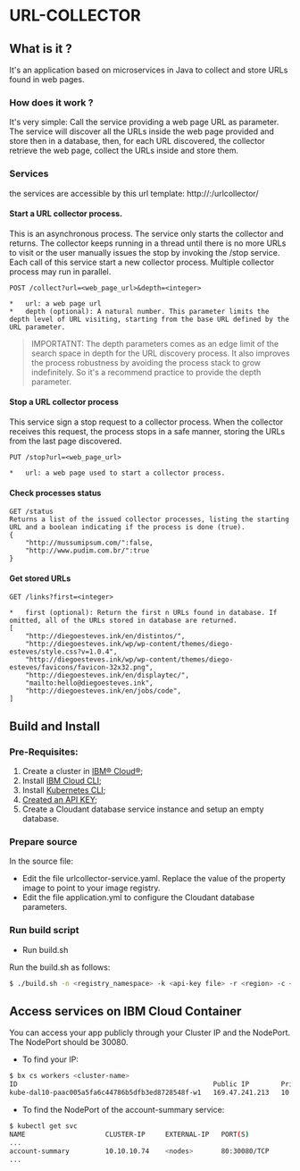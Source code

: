 # URL-COLLECTOR

## What is it ?

It's an application based on microservices in Java to collect and store URLs found in web pages.

### How does it work ?

It's very simple:  Call the service </collect> providing a web page URL as parameter. The service will discover all the URLs inside the web page provided and store then in a database, then, for each URL discovered, the collector retrieve the web page, collect the URLs inside and store them.  

### Services

the services are accessible by this url template: http://<ip>:<port>/urlcollector/<resource>

#### Start a URL collector process.

This is an asynchronous process. The service only starts the collector and returns. The collector keeps running in a thread until there is no more URLs to visit or the user manually issues the stop by invoking the /stop service.
Each call of this service start a new collector process.  Multiple collector process may run in parallel.   

```bashp
POST /collect?url=<web_page_url>&depth=<integer>

*   url: a web page url 
*   depth (optional): A natural number. This parameter limits the depth level of URL visiting, starting from the base URL defined by the URL parameter.  

```

> IMPORTATNT: The depth parameters comes as an edge limit of the search space in depth for the URL discovery process. It also improves the process robustness by avoiding the process stack to grow indefinitely. So it's a recommend practice to provide the depth parameter.   

#### Stop a URL collector process

This service sign a stop request to a collector process. When the collector receives this request, the process stops in a safe manner, storing the URLs from the last page discovered.

 ```bashp
PUT /stop?url=<web_page_url>

*   url: a web page used to start a collector process.

```

#### Check processes status

```bashp
GET /status
Returns a list of the issued collector processes, listing the starting URL and a boolean indicating if the process is done (true). 
{
	"http://mussumipsum.com/":false,
	"http://www.pudim.com.br/":true
}

```

#### Get stored URLs

```bashp
GET /links?first=<integer>

*   first (optional): Return the first n URLs found in database. If omitted, all of the URLs stored in database are returned.  
[
    "http://diegoesteves.ink/en/distintos/",
    "http://diegoesteves.ink/wp/wp-content/themes/diego-esteves/style.css?v=1.0.4",
    "http://diegoesteves.ink/wp/wp-content/themes/diego-esteves/favicons/favicon-32x32.png",
    "http://diegoesteves.ink/en/displaytec/",
    "mailto:hello@diegoesteves.ink",
    "http://diegoesteves.ink/en/jobs/code",
]
```

## Build and Install

### Pre-Requisites:

1.  Create a cluster in [IBM® Cloud®](https://www.ibm.com/cloud/);
2.  Install [IBM Cloud CLI](https://console.bluemix.net/docs/cli/reference/bluemix_cli/get_started.html#getting-started);
3.  Install [Kubernetes CLI](https://kubernetes.io/docs/user-guide/prereqs/);
4.  [Created an API KEY](https://console.bluemix.net/docs/iam/login_fedid.html#federated_id);
5.  Create a Cloudant database service instance and setup an empty database.

### Prepare source
 
 In the source file:

*  Edit the file urlcollector-service.yaml. Replace the value of the property image to point to your image registry.
*  Edit the file application.yml to configure the Cloudant database parameters.
 
### Run build script 
 
*  Run build.sh

Run the build.sh as follows:
```bash
$ ./build.sh -n <registry_namespace> -k <api-key file> -r <region> -c <cluster-name>
```
## Access services on IBM Cloud Container

You can access your app publicly through your Cluster IP and the NodePort. The NodePort should be 30080.

* To find your IP:
```bash
$ bx cs workers <cluster-name>
ID                                                 Public IP        Private IP      Machine Type   State    Status   
kube-dal10-paac005a5fa6c44786b5dfb3ed8728548f-w1   169.47.241.213   10.177.155.13   free           normal   Ready  
```
* To find the NodePort of the account-summary service:
```bash
$ kubectl get svc
NAME                    CLUSTER-IP     EXTERNAL-IP   PORT(S)                                                                      AGE
...
account-summary         10.10.10.74    <nodes>       80:30080/TCP                                                                 2d
...
```
